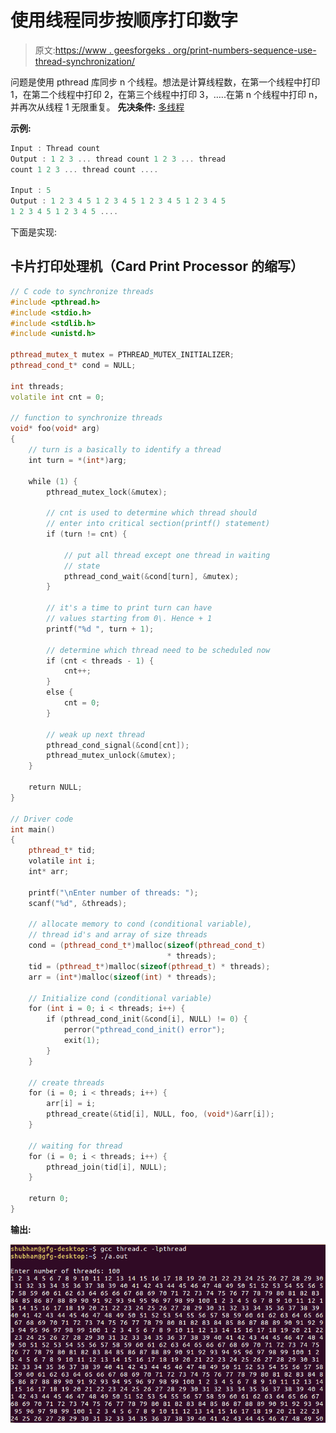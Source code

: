 # 使用线程同步按顺序打印数字

> 原文:[https://www . geesforgeks . org/print-numbers-sequence-use-thread-synchronization/](https://www.geeksforgeeks.org/print-numbers-sequence-using-thread-synchronization/)

问题是使用 pthread 库同步 n 个线程。想法是计算线程数，在第一个线程中打印 1，在第二个线程中打印 2，在第三个线程中打印 3，…..在第 n 个线程中打印 n，并再次从线程 1 无限重复。
**先决条件:** [多线程](https://www.geeksforgeeks.org/multithreading-c-2/)

**示例:**

```cpp
Input : Thread count
Output : 1 2 3 ... thread count 1 2 3 ... thread 
count 1 2 3 ... thread count ....

Input : 5
Output : 1 2 3 4 5 1 2 3 4 5 1 2 3 4 5 1 2 3 4 5 
1 2 3 4 5 1 2 3 4 5 ....
```

下面是实现:

## 卡片打印处理机（Card Print Processor 的缩写）

```cpp
// C code to synchronize threads
#include <pthread.h>
#include <stdio.h>
#include <stdlib.h>
#include <unistd.h>

pthread_mutex_t mutex = PTHREAD_MUTEX_INITIALIZER;
pthread_cond_t* cond = NULL;

int threads;
volatile int cnt = 0;

// function to synchronize threads
void* foo(void* arg)
{
    // turn is a basically to identify a thread
    int turn = *(int*)arg;

    while (1) {
        pthread_mutex_lock(&mutex);

        // cnt is used to determine which thread should
        // enter into critical section(printf() statement)
        if (turn != cnt) {

            // put all thread except one thread in waiting
            // state
            pthread_cond_wait(&cond[turn], &mutex);
        }

        // it's a time to print turn can have
        // values starting from 0\. Hence + 1
        printf("%d ", turn + 1);

        // determine which thread need to be scheduled now
        if (cnt < threads - 1) {
            cnt++;
        }
        else {
            cnt = 0;
        }

        // weak up next thread
        pthread_cond_signal(&cond[cnt]);
        pthread_mutex_unlock(&mutex);
    }

    return NULL;
}

// Driver code
int main()
{
    pthread_t* tid;
    volatile int i;
    int* arr;

    printf("\nEnter number of threads: ");
    scanf("%d", &threads);

    // allocate memory to cond (conditional variable),
    // thread id's and array of size threads
    cond = (pthread_cond_t*)malloc(sizeof(pthread_cond_t)
                                   * threads);
    tid = (pthread_t*)malloc(sizeof(pthread_t) * threads);
    arr = (int*)malloc(sizeof(int) * threads);

    // Initialize cond (conditional variable)
    for (int i = 0; i < threads; i++) {
        if (pthread_cond_init(&cond[i], NULL) != 0) {
            perror("pthread_cond_init() error");
            exit(1);
        }
    }

    // create threads
    for (i = 0; i < threads; i++) {
        arr[i] = i;
        pthread_create(&tid[i], NULL, foo, (void*)&arr[i]);
    }

    // waiting for thread
    for (i = 0; i < threads; i++) {
        pthread_join(tid[i], NULL);
    }

    return 0;
}
```

**输出:**

![](img/d593f6187fd7f2ae43a475ef0ea42a09.png)